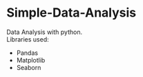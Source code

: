 # Simple-Data-Analysis

Data Analysis with python.  
Libraries used:  
- Pandas  
- Matplotlib  
- Seaborn
